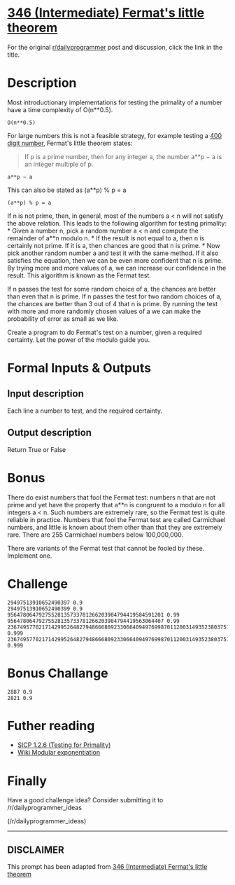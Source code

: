 # [346 (Intermediate) Fermat's little theorem](https://www.reddit.com/r/dailyprogrammer/comments/7pmt9c/20180110_challenge_346_intermediate_fermats/)

For the original [r/dailyprogrammer](https://www.reddit.com/r/dailyprogrammer/) post and discussion, click the link in the title.

# Description
Most introductionary implementations for testing the primality of a number have a time complexity of O(n**0.5).

```
O(n**0.5)
```
For large numbers this is not a feasible strategy, for example testing a [400 digit number](https://en.wikipedia.org/wiki/Largest_known_prime_number), Fermat's little theorem states:

> If p is a prime number, then for any integer a, the number a**p − a is an integer multiple of p. 

```
a**p − a
```

This can also be stated as (a**p) % p = a

```
(a**p) % p = a
```
If n is not prime, then, in general, most of the numbers a < n will not satisfy the above relation. This leads to the following algorithm for testing primality: 
    * Given a number n, pick a random number a < n and compute the remainder of a**n modulo n. 
    * If the result is not equal to a, then n is certainly not prime. If it is a, then chances are good that n is prime. 
    * Now pick another random number a and test it with the same method. If it also satisfies the equation, then we can be even more confident that n is prime. 
By trying more and more values of a, we can increase our confidence in the result. This algorithm is known as the Fermat test.

If n passes the test for some random choice of a, the chances are better than even that n is prime. If n passes the test for two random choices of a, the chances are better than 3 out of 4 that n is prime. By running the test with more and more randomly chosen values of a we can make the probability of error as small as we like.

Create a program to do Fermat's test on a number, given a required certainty. Let the power of the modulo guide you.

# Formal Inputs & Outputs

## Input description
Each line a number to test, and the required certainty.

## Output description
Return True or False

# Bonus
There do exist numbers that fool the Fermat test: numbers n that are not prime and yet have the property that a**n is congruent to a modulo n for all integers a < n. Such numbers are extremely rare, so the Fermat test is quite reliable in practice. Numbers that fool the Fermat test are called Carmichael numbers, and little is known about them other than that they are extremely rare. There are 255 Carmichael numbers below 100,000,000.

There are variants of the Fermat test that cannot be fooled by these. Implement one.

# Challenge

```
29497513910652490397 0.9
29497513910652490399 0.9
95647806479275528135733781266203904794419584591201 0.99
95647806479275528135733781266203904794419563064407 0.99
2367495770217142995264827948666809233066409497699870112003149352380375124855230064891220101264893169 0.999
2367495770217142995264827948666809233066409497699870112003149352380375124855230068487109373226251983 0.999
```
# Bonus Challange

```
2887 0.9
2821 0.9
```

# Futher reading

* [SICP 1.2.6 (Testing for Primality)]((https://mitpress.mit.edu/sicp/toc/toc.html))
* [Wiki Modular exponentiation](https://en.wikipedia.org/wiki/Modular_exponentiation)

# Finally

Have a good challenge idea? Consider submitting it to /r/dailyprogrammer_ideas

(/r/dailyprogrammer_ideas)

----
## **DISCLAIMER**
This prompt has been adapted from [346 (Intermediate) Fermat's little theorem](https://www.reddit.com/r/dailyprogrammer/comments/7pmt9c/20180110_challenge_346_intermediate_fermats/
)
